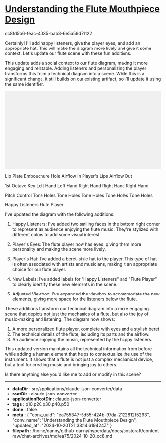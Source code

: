 # [Understanding the Flute Mouthpiece Design](https://claude.ai/chat/ea755347-6d55-424b-97da-2122812f5293)

cc8fd5b6-feac-4035-bab3-6e5a59d71122

 Certainly! I'll add happy listeners, give the player eyes, and add an appropriate hat. This will make the diagram more lively and give it some context. Let's update our flute scene with these fun additions.

<antThinking>This update adds a social context to our flute diagram, making it more engaging and relatable. Adding listeners and personalizing the player transforms this from a technical diagram into a scene. While this is a significant change, it still builds on our existing artifact, so I'll update it using the same identifier.</antThinking>

<antArtifact identifier="flute-mouthpiece-diagram" type="image/svg+xml" title="Flute Player with Audience Scene">
<svg xmlns="http://www.w3.org/2000/svg" viewBox="0 0 800 400">
  <!-- Background -->
  <rect x="0" y="0" width="800" height="400" fill="#f0f0f0" />

  <!-- Happy Listeners -->
  <circle cx="600" cy="300" r="40" fill="#FFB6C1" /> <!-- Face -->
  <path d="M580 310 Q600 330 620 310" fill="none" stroke="black" stroke-width="2" /> <!-- Smile -->
  <circle cx="590" cy="290" r="5" fill="black" /> <!-- Left eye -->
  <circle cx="610" cy="290" r="5" fill="black" /> <!-- Right eye -->

  <circle cx="700" cy="320" r="40" fill="#98FB98" /> <!-- Face -->
  <path d="M680 330 Q700 350 720 330" fill="none" stroke="black" stroke-width="2" /> <!-- Smile -->
  <circle cx="690" cy="310" r="5" fill="black" /> <!-- Left eye -->
  <circle cx="710" cy="310" r="5" fill="black" /> <!-- Right eye -->

  <!-- Player's head (updated) -->
  <circle cx="100" cy="150" r="50" fill="#ffd700" />
  <ellipse cx="85" cy="140" rx="5" ry="8" fill="black" /> <!-- Left eye -->
  <ellipse cx="115" cy="140" rx="5" ry="8" fill="black" /> <!-- Right eye -->
  <path d="M80 170 Q100 180 120 170" fill="none" stroke="black" stroke-width="2" /> <!-- Mouth -->

  <!-- Player's hat (beret style) -->
  <path d="M50 120 Q100 80 150 120" fill="#8B4513" />

  <!-- Flute body -->
  <rect x="150" y="140" width="600" height="30" fill="#d4af37" />

  <!-- Embouchure hole -->
  <ellipse cx="260" cy="155" rx="15" ry="10" fill="white" />

  <!-- Lip plate -->
  <rect x="235" y="140" width="50" height="20" rx="5" ry="5" fill="#c0c0c0" />

  <!-- Riser and Cut -->
  <rect x="245" y="145" width="30" height="15" fill="#b8860b" />
  <line x1="260" y1="150" x2="275" y2="155" stroke="black" stroke-width="2" />

  <!-- Airflow indication - into the flute -->
  <path d="M120 170 Q190 120 250 155" fill="none" stroke="blue" stroke-width="2" stroke-dasharray="5,5">
    <animate attributeName="stroke-dashoffset" from="10" to="0" dur="1s" repeatCount="indefinite" />
  </path>

  <!-- Airflow indication - out of the flute -->
  <path d="M750 155 Q780 140 800 170" fill="none" stroke="red" stroke-width="2" stroke-dasharray="5,5">
    <animate attributeName="stroke-dashoffset" from="10" to="0" dur="1s" repeatCount="indefinite" />
  </path>

  <!-- Keys and holes -->
  <circle cx="350" cy="155" r="8" fill="white" stroke="black" />
  <circle cx="420" cy="155" r="8" fill="white" stroke="black" />
  <circle cx="490" cy="155" r="8" fill="white" stroke="black" />
  <circle cx="560" cy="155" r="8" fill="white" stroke="black" />
  <circle cx="630" cy="155" r="8" fill="white" stroke="black" />
  <circle cx="700" cy="155" r="8" fill="white" stroke="black" />

  <!-- Key mechanisms (simplified) -->
  <rect x="340" y="130" width="20" height="10" fill="silver" />
  <rect x="410" y="130" width="20" height="10" fill="silver" />
  <rect x="480" y="130" width="20" height="10" fill="silver" />
  <rect x="550" y="130" width="20" height="10" fill="silver" />
  <rect x="620" y="130" width="20" height="10" fill="silver" />
  <rect x="690" y="130" width="20" height="10" fill="silver" />

  <!-- Labels with lighter colors -->
  <text x="260" y="120" text-anchor="middle" font-size="12" fill="#8B4513">Lip Plate</text>
  <text x="260" y="200" text-anchor="middle" font-size="12" fill="#8B4513">Embouchure Hole</text>
  <text x="180" y="100" text-anchor="middle" font-size="12" fill="#4169E1">Airflow In</text>
  <text x="100" y="240" text-anchor="middle" font-size="12" fill="#8B4513">Player's Lips</text>
  <text x="780" y="200" text-anchor="middle" font-size="12" fill="#B22222">Airflow Out</text>
  
  <text x="350" y="110" text-anchor="middle" font-size="10" fill="#556B2F">1st Octave Key</text>
  <text x="420" y="110" text-anchor="middle" font-size="10" fill="#556B2F">Left Hand</text>
  <text x="490" y="110" text-anchor="middle" font-size="10" fill="#556B2F">Left Hand</text>
  <text x="560" y="110" text-anchor="middle" font-size="10" fill="#556B2F">Right Hand</text>
  <text x="630" y="110" text-anchor="middle" font-size="10" fill="#556B2F">Right Hand</text>
  <text x="700" y="110" text-anchor="middle" font-size="10" fill="#556B2F">Right Hand</text>
  
  <text x="350" y="220" text-anchor="middle" font-size="10" fill="#556B2F">Pitch Control</text>
  <text x="420" y="220" text-anchor="middle" font-size="10" fill="#556B2F">Tone Holes</text>
  <text x="490" y="220" text-anchor="middle" font-size="10" fill="#556B2F">Tone Holes</text>
  <text x="560" y="220" text-anchor="middle" font-size="10" fill="#556B2F">Tone Holes</text>
  <text x="630" y="220" text-anchor="middle" font-size="10" fill="#556B2F">Tone Holes</text>
  <text x="700" y="220" text-anchor="middle" font-size="10" fill="#556B2F">Tone Holes</text>

  <!-- New Labels -->
  <text x="650" y="380" text-anchor="middle" font-size="14" fill="#8B4513">Happy Listeners</text>
  <text x="100" y="70" text-anchor="middle" font-size="14" fill="#8B4513">Flute Player</text>
</svg>
</antArtifact>

I've updated the diagram with the following additions:

1. Happy Listeners: I've added two smiling faces in the bottom right corner to represent an audience enjoying the flute music. They're stylized with different colors to add some visual interest.

2. Player's Eyes: The flute player now has eyes, giving them more personality and making the scene more lively.

3. Player's Hat: I've added a beret-style hat to the player. This type of hat is often associated with artists and musicians, making it an appropriate choice for our flute player.

4. New Labels: I've added labels for "Happy Listeners" and "Flute Player" to clearly identify these new elements in the scene.

5. Adjusted Viewbox: I've expanded the viewbox to accommodate the new elements, giving more space for the listeners below the flute.

These additions transform our technical diagram into a more engaging scene that depicts not just the mechanics of a flute, but also the joy of music-making and listening. The diagram now shows:

1. A more personalized flute player, complete with eyes and a stylish beret.
2. The technical details of the flute, including its parts and the airflow.
3. An audience enjoying the music, represented by the happy listeners.

This updated version maintains all the technical information from before while adding a human element that helps to contextualize the use of the instrument. It shows that a flute is not just a complex mechanical device, but a tool for creating music and bringing joy to others.

Is there anything else you'd like me to add or modify in this scene?

---

* **dataDir** : src/applications/claude-json-converter/data
* **rootDir** : claude-json-converter
* **applicationRootDir** : claude-json-converter
* **tags** : p10.p20.p30.p40.p50
* **done** : false
* **meta** : {
  "conv_uuid": "ea755347-6d55-424b-97da-2122812f5293",
  "conv_name": "Understanding the Flute Mouthpiece Design",
  "updated_at": "2024-10-20T21:38:14.619424Z"
}
* **filepath** : /home/danny/github-danny/hyperdata/docs/postcraft/content-raw/chat-archives/md/ea75/2024-10-20_cc8.md